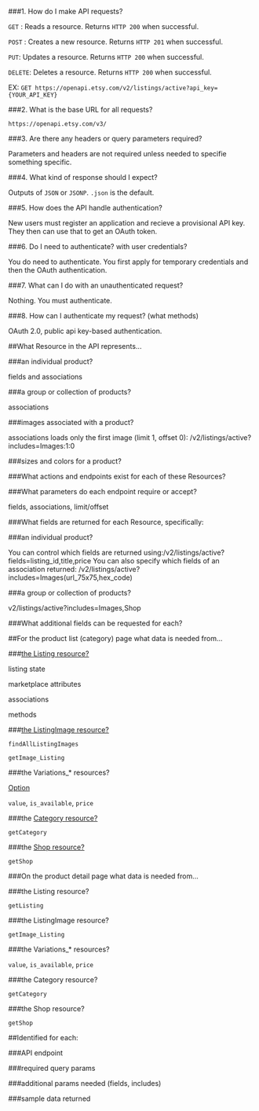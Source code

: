###1. How do I make API requests?

`GET` : Reads a resource. Returns `HTTP 200` when successful.

`POST` : Creates a new resource. Returns `HTTP 201` when successful. 

`PUT`: Updates a resource. Returns `HTTP 200` when successful.

`DELETE`: Deletes a resource. Returns `HTTP 200` when successful.

EX:
`GET https://openapi.etsy.com/v2/listings/active?api_key={YOUR_API_KEY}`



###2. What is the base URL for all requests?

`https://openapi.etsy.com/v3/`


###3. Are there any headers or query parameters required?

Parameters and headers are not required unless needed to specifie something specific.


###4. What kind of response should I expect?

Outputs of `JSON` or `JSONP`. `.json` is the default.


###5. How does the API handle authentication?

New users must register an application and recieve a provisional API key. They then can use that to get an OAuth token.


###6. Do I need to authenticate? with user credentials?

You do need to authenticate. You first apply for temporary credentials and then the OAuth authentication. 


###7. What can I do with an unauthenticated request?

Nothing. You must authenticate. 

###8. How can I authenticate my request? (what methods)

 OAuth 2.0, public api key-based authentication.
 
 
 
##What Resource in the API represents...

###an individual product?

fields and associations


###a group or collection of products?

associations


###images associated with a product?

associations
loads only the first image (limit 1, offset 0): /v2/listings/active?includes=Images:1:0


###sizes and colors for a product?


###What actions and endpoints exist for each of these Resources?


###What parameters do each endpoint require or accept?

fields, associations, limit/offset


###What fields are returned for each Resource, specifically:

###an individual product?

You can control which fields are returned using:/v2/listings/active?fields=listing_id,title,price
You can also specify which fields of an association returned: /v2/listings/active?includes=Images(url_75x75,hex_code)

###a group or collection of products?

v2/listings/active?includes=Images,Shop


###What additional fields can be requested for each?



##For the product list (category) page what data is needed from...

###[the Listing resource?](https://www.etsy.com/developers/documentation/reference/listing)

listing state

marketplace attributes

associations

methods


###[the ListingImage resource?](https://www.etsy.com/developers/documentation/reference/listingimage)

`findAllListingImages`

`getImage_Listing`



###the Variations_* resources?

[Option](https://www.etsy.com/developers/documentation/reference/listingimage)

`value`, `is_available`, `price`


###the [Category resource?](https://www.etsy.com/developers/documentation/reference/category)

`getCategory`


###the [Shop resource?](https://www.etsy.com/developers/documentation/reference/shop)

`getShop`




###On the product detail page what data is needed from...


###the Listing resource?

`getListing`

###the ListingImage resource?

`getImage_Listing`


###the Variations_* resources?

`value`, `is_available`, `price`


###the Category resource?

`getCategory`


###the Shop resource?

`getShop`


##Identified for each:

###API endpoint


###required query params


###additional params needed (fields, includes)


###sample data returned
